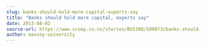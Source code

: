 ```yaml
---
slug: banks-should-hold-more-capital-experts-say
title: "Banks should hold more capital, experts say"
date: 2013-08-02
source-url: https://www.scoop.co.nz/stories/BU1308/S00073/banks-should-hold-more-capital-experts-say.htm
author: massey-university
---
```

